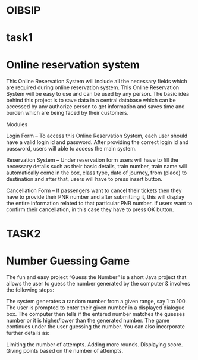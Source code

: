 # OIBSIP 

# task1 
# Online reservation system

This Online Reservation System will include all the necessary fields which are required during
online reservation system. This Online Reservation System will be easy to use and can be used by
any person. The basic idea behind this project is to save data in a central database which can be
accessed by any authorize person to get information and saves time and burden which are being
faced by their customers.

 Modules

Login Form – To access this Online Reservation System, each user should have a valid login id and
password. After providing the correct login id and password, users will able to access the main
system.

Reservation System – Under reservation form users will have to fill the necessary details such as
their basic details, train number, train name will automatically come in the box, class type, date of
journey, from (place) to destination and after that, users will have to press insert button.


Cancellation Form – If passengers want to cancel their tickets then they have to provide their
PNR number and after submitting it, this will display the entire information related to that
particular PNR number. If users want to confirm their cancellation, in this case they have to press
OK button.


# TASK2
# Number Guessing Game

The fun and easy project “Guess the Number” is a short Java project that allows the user to guess the number generated by the computer & involves the following steps:

The system generates a random number from a given range, say 1 to 100.
The user is prompted to enter their given number in a displayed dialogue box.
The computer then tells if the entered number matches the guesses number or it is higher/lower than the generated number.
The game continues under the user guessing the number.
You can also incorporate further details as:

Limiting the number of attempts.
Adding more rounds.
Displaying score.
Giving points based on the number of attempts.

